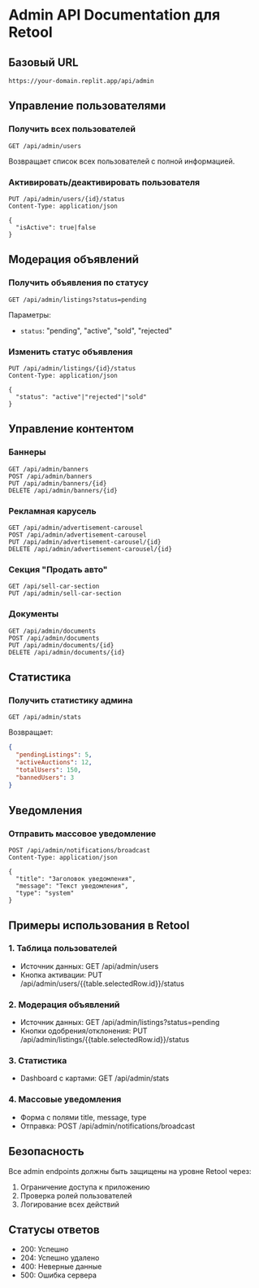 # Admin API Documentation для Retool

## Базовый URL
```
https://your-domain.replit.app/api/admin
```

## Управление пользователями

### Получить всех пользователей
```
GET /api/admin/users
```
Возвращает список всех пользователей с полной информацией.

### Активировать/деактивировать пользователя
```
PUT /api/admin/users/{id}/status
Content-Type: application/json

{
  "isActive": true|false
}
```

## Модерация объявлений

### Получить объявления по статусу
```
GET /api/admin/listings?status=pending
```
Параметры:
- `status`: "pending", "active", "sold", "rejected"

### Изменить статус объявления
```
PUT /api/admin/listings/{id}/status
Content-Type: application/json

{
  "status": "active"|"rejected"|"sold"
}
```

## Управление контентом

### Баннеры
```
GET /api/admin/banners
POST /api/admin/banners
PUT /api/admin/banners/{id}
DELETE /api/admin/banners/{id}
```

### Рекламная карусель
```
GET /api/admin/advertisement-carousel
POST /api/admin/advertisement-carousel
PUT /api/admin/advertisement-carousel/{id}
DELETE /api/admin/advertisement-carousel/{id}
```

### Секция "Продать авто"
```
GET /api/sell-car-section
PUT /api/admin/sell-car-section
```

### Документы
```
GET /api/admin/documents
POST /api/admin/documents
PUT /api/admin/documents/{id}
DELETE /api/admin/documents/{id}
```

## Статистика

### Получить статистику админа
```
GET /api/admin/stats
```
Возвращает:
```json
{
  "pendingListings": 5,
  "activeAuctions": 12,
  "totalUsers": 150,
  "bannedUsers": 3
}
```

## Уведомления

### Отправить массовое уведомление
```
POST /api/admin/notifications/broadcast
Content-Type: application/json

{
  "title": "Заголовок уведомления",
  "message": "Текст уведомления",
  "type": "system"
}
```

## Примеры использования в Retool

### 1. Таблица пользователей
- Источник данных: GET /api/admin/users
- Кнопка активации: PUT /api/admin/users/{{table.selectedRow.id}}/status

### 2. Модерация объявлений
- Источник данных: GET /api/admin/listings?status=pending
- Кнопки одобрения/отклонения: PUT /api/admin/listings/{{table.selectedRow.id}}/status

### 3. Статистика
- Dashboard с картами: GET /api/admin/stats

### 4. Массовые уведомления
- Форма с полями title, message, type
- Отправка: POST /api/admin/notifications/broadcast

## Безопасность

Все admin endpoints должны быть защищены на уровне Retool через:
1. Ограничение доступа к приложению
2. Проверка ролей пользователей
3. Логирование всех действий

## Статусы ответов

- 200: Успешно
- 204: Успешно удалено
- 400: Неверные данные
- 500: Ошибка сервера